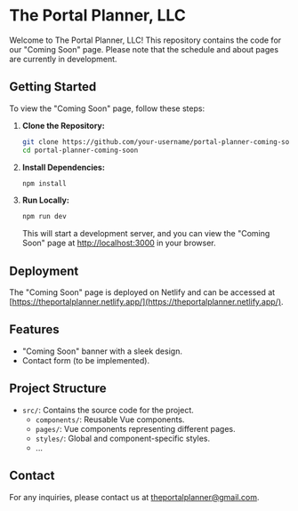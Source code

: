 # The Portal Planner, LLC

Welcome to The Portal Planner, LLC! This repository contains the code for our "Coming Soon" page. Please note that the schedule and about pages are currently in development.

## Getting Started

To view the "Coming Soon" page, follow these steps:

1. **Clone the Repository:**

   ```bash
   git clone https://github.com/your-username/portal-planner-coming-soon.git
   cd portal-planner-coming-soon
   ```

2. **Install Dependencies:**

   ```bash
   npm install
   ```

3. **Run Locally:**

   ```bash
   npm run dev
   ```

   This will start a development server, and you can view the "Coming Soon" page at [http://localhost:3000](http://localhost:3000) in your browser.

## Deployment

The "Coming Soon" page is deployed on Netlify and can be accessed at [https://theportalplanner.netlify.app/](https://theportalplanner.netlify.app/).

## Features

- "Coming Soon" banner with a sleek design.
- Contact form (to be implemented).

## Project Structure

- `src/`: Contains the source code for the project.
  - `components/`: Reusable Vue components.
  - `pages/`: Vue components representing different pages.
  - `styles/`: Global and component-specific styles.
  - ...

## Contact

For any inquiries, please contact us at [theportalplanner@gmail.com](mailto:theportalplanner@gmail.com).

